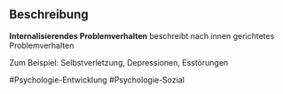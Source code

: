 ## Beschreibung
**Internalisierendes Problemverhalten** beschreibt nach innen gerichtetes Problemverhalten

Zum Beispiel: Selbstverletzung, Depressionen, Esstörungen

#Psychologie-Entwicklung #Psychologie-Sozial 